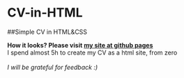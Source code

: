 # CV-in-HTML

##Simple CV in HTML&amp;CSS

**How it looks? Please visit [my site at github pages](https://michalkuczynski.github.io/CV-in-HTML/)**<br>
I spend almost 5h to create my CV as a html site, from zero
<br><br>
*I will be grateful for feedback :)*

